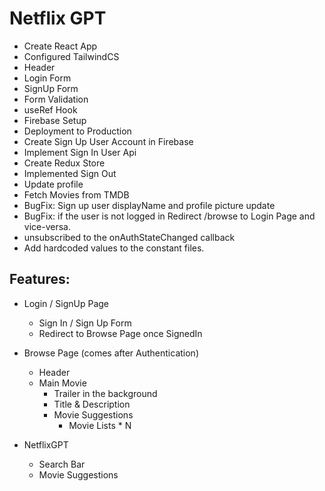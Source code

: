 # Netflix GPT

 - Create React App
 - Configured TailwindCS
 - Header
 - Login Form
 - SignUp Form
 - Form Validation 
 - useRef Hook
 - Firebase Setup
 - Deployment to Production
 - Create Sign Up User Account in Firebase
 - Implement Sign In User Api
 - Create Redux Store
 - Implemented Sign Out
 - Update profile
 - Fetch Movies from TMDB
 - BugFix: Sign up user displayName and profile picture update
 - BugFix: if the user is not logged in Redirect /browse to Login Page and vice-versa.
 - unsubscribed to the onAuthStateChanged callback
 - Add hardcoded values to the constant files.

## Features:

 - Login / SignUp Page
    - Sign In / Sign Up Form
    - Redirect to Browse Page once SignedIn
    
 - Browse Page (comes after Authentication)
     - Header
     - Main Movie
         - Trailer in the background
         - Title & Description
         - Movie Suggestions
             - Movie Lists * N
 - NetflixGPT
     - Search Bar
     - Movie Suggestions